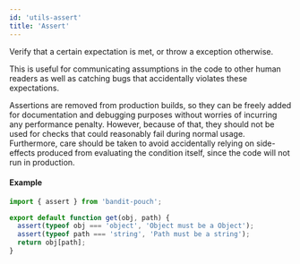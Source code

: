 ```yaml
---
id: 'utils-assert'
title: 'Assert'
---
```

Verify that a certain expectation is met, or throw a exception otherwise.

This is useful for communicating assumptions in the code to other human
readers as well as catching bugs that accidentally violates these
expectations.

Assertions are removed from production builds, so they can be freely added
for documentation and debugging purposes without worries of incurring any
performance penalty. However, because of that, they should not be used for
checks that could reasonably fail during normal usage. Furthermore, care
should be taken to avoid accidentally relying on side-effects produced from
evaluating the condition itself, since the code will not run in production.

#### Example
```javascript
import { assert } from 'bandit-pouch';

export default function get(obj, path) {
  assert(typeof obj === 'object', 'Object must be a Object');
  assert(typeof path === 'string', 'Path must be a string');
  return obj[path];
}
```
